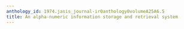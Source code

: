 ```yaml
---
anthology_id: 1974.jasis_journal-ir0anthology0volumeA25A6.5
title: An alpha-numeric information storage and retrieval system
---
```

